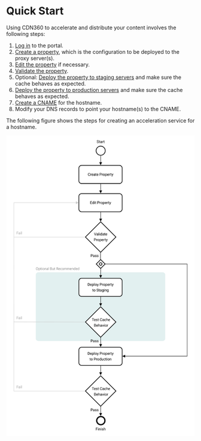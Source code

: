# Quick Start

Using CDN360 to accelerate and distribute your content involves the following steps:

1. [Log in](<../Logging In/Logging In.htm>) to the portal.
2. [Create a property](<../Properties/managing_properties.htm>), which is the configuration to be deployed to the proxy server(s).
3. [Edit the property](<../Properties/Editing Properties.htm>) if necessary.
4. [Validate the property](<../Properties/Validating Properties.htm>).
5. Optional: [Deploy the property to staging servers](<../Properties/Deploying Your Property.htm>) and make sure the cache behaves as expected.
6. [Deploy the property to production servers](<../Properties/Deploying Your Property.htm>) and make sure the cache behaves as expected.
7. [Create a CNAME](<../CNAMEs/Managing CNAMEs.htm>) for the hostname.
8. Modify your DNS records to point your hostname(s) to the CNAME.

The following figure shows the steps for creating an acceleration service for a hostname.

![null](<./resources/images/flowchart.png>)

